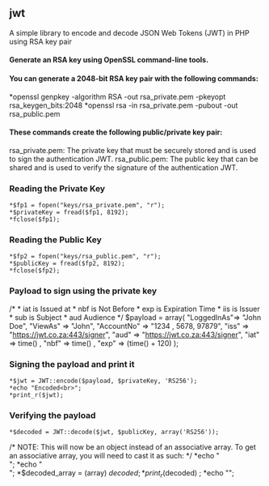 ## jwt
A simple library to encode and decode JSON Web Tokens (JWT) in PHP using RSA key pair

#### Generate an RSA key using OpenSSL command-line tools.

#### You can generate a 2048-bit RSA key pair with the following commands:
*openssl genpkey -algorithm RSA -out rsa_private.pem -pkeyopt rsa_keygen_bits:2048
*openssl rsa -in rsa_private.pem -pubout -out rsa_public.pem

#### These commands create the following public/private key pair:
rsa_private.pem: The private key that must be securely stored and is used to sign the authentication JWT.
rsa_public.pem: The public key that can be shared and is used to verify the signature of the authentication JWT.

### Reading the Private Key

	*$fp1 = fopen("keys/rsa_private.pem", "r");
	*$privateKey = fread($fp1, 8192);
	*fclose($fp1);

###  Reading the Public Key

	*$fp2 = fopen("keys/rsa_public.pem", "r");
	*$publicKey = fread($fp2, 8192);
	*fclose($fp2);

###  Payload to sign using the private key
/*
     * iat is Issued at
     * nbf is Not Before
     * exp is Expiration Time
     * iis is Issuer
     * sub is Subject
     * aud Audience
 */
$payload = array(
        "LoggedInAs"=> "John Doe",
        "ViewAs" => "John",
        "AccountNo" =>  "1234 , 5678, 97879",
        "iss" => "https://jwt.co.za:443/signer",
        "aud" => "https://jwt.co.za:443/signer",
        "iat" => time() ,
        "nbf" => time() ,
        "exp" => (time() + 120)
);

###  Signing the payload and print it

	*$jwt = JWT::encode($payload, $privateKey, 'RS256');
	*echo "Encoded<br>";
	*print_r($jwt);

### Verifying the payload

	*$decoded = JWT::decode($jwt, $publicKey, array('RS256'));


/*
 NOTE: This will now be an object instead of an associative array. To get
 an associative array, you will need to cast it as such:
*/
	*echo "<br>";
	*echo "<br>";
	*$decoded_array = (array) $decoded;
	*print_r($decoded) ;
	*echo "</pre>";

